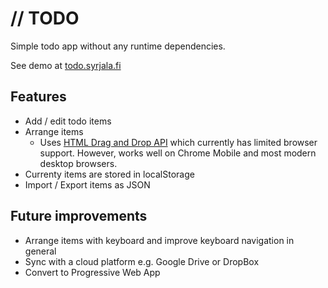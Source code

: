 # // TODO 
Simple todo app without any runtime dependencies.

See demo at [todo.syrjala.fi](https://todo.syrjala.fi/)

## Features
- Add / edit todo items
- Arrange items
  - Uses [HTML Drag and Drop API](https://developer.mozilla.org/en-US/docs/Web/API/HTML_Drag_and_Drop_API) which currently has limited browser support. However, works well on Chrome Mobile and most modern desktop browsers.
- Currenty items are stored in localStorage
- Import / Export items as JSON

## Future improvements
- Arrange items with keyboard and improve keyboard navigation in general
- Sync with a cloud platform e.g. Google Drive or DropBox
- Convert to Progressive Web App
